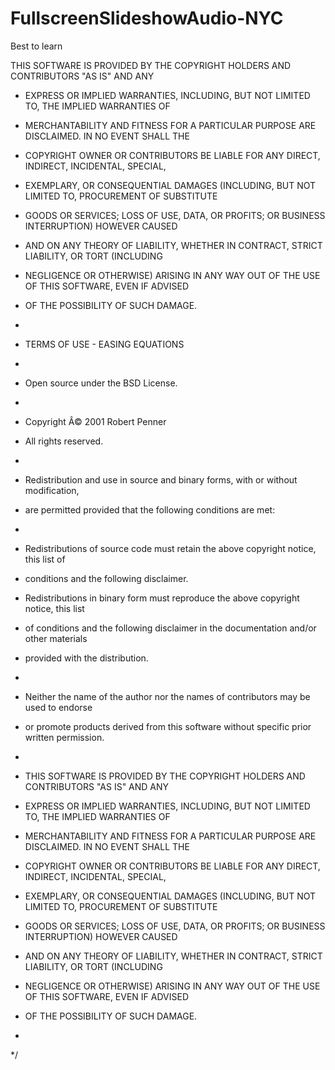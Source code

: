 # FullscreenSlideshowAudio-NYC
Best to learn 

 THIS SOFTWARE IS PROVIDED BY THE COPYRIGHT HOLDERS AND CONTRIBUTORS "AS IS" AND ANY 
 * EXPRESS OR IMPLIED WARRANTIES, INCLUDING, BUT NOT LIMITED TO, THE IMPLIED WARRANTIES OF
 * MERCHANTABILITY AND FITNESS FOR A PARTICULAR PURPOSE ARE DISCLAIMED. IN NO EVENT SHALL THE
 *  COPYRIGHT OWNER OR CONTRIBUTORS BE LIABLE FOR ANY DIRECT, INDIRECT, INCIDENTAL, SPECIAL,
 *  EXEMPLARY, OR CONSEQUENTIAL DAMAGES (INCLUDING, BUT NOT LIMITED TO, PROCUREMENT OF SUBSTITUTE
 *  GOODS OR SERVICES; LOSS OF USE, DATA, OR PROFITS; OR BUSINESS INTERRUPTION) HOWEVER CAUSED 
 * AND ON ANY THEORY OF LIABILITY, WHETHER IN CONTRACT, STRICT LIABILITY, OR TORT (INCLUDING
 *  NEGLIGENCE OR OTHERWISE) ARISING IN ANY WAY OUT OF THE USE OF THIS SOFTWARE, EVEN IF ADVISED 
 * OF THE POSSIBILITY OF SUCH DAMAGE. 
 *




 * TERMS OF USE - EASING EQUATIONS
 * 
 * Open source under the BSD License. 
 * 
 * Copyright Â© 2001 Robert Penner
 * All rights reserved.
 * 
 * Redistribution and use in source and binary forms, with or without modification, 
 * are permitted provided that the following conditions are met:
 * 
 * Redistributions of source code must retain the above copyright notice, this list of 
 * conditions and the following disclaimer.
 * Redistributions in binary form must reproduce the above copyright notice, this list 
 * of conditions and the following disclaimer in the documentation and/or other materials 
 * provided with the distribution.
 * 
 * Neither the name of the author nor the names of contributors may be used to endorse 
 * or promote products derived from this software without specific prior written permission.
 * 
 * THIS SOFTWARE IS PROVIDED BY THE COPYRIGHT HOLDERS AND CONTRIBUTORS "AS IS" AND ANY 
 * EXPRESS OR IMPLIED WARRANTIES, INCLUDING, BUT NOT LIMITED TO, THE IMPLIED WARRANTIES OF
 * MERCHANTABILITY AND FITNESS FOR A PARTICULAR PURPOSE ARE DISCLAIMED. IN NO EVENT SHALL THE
 *  COPYRIGHT OWNER OR CONTRIBUTORS BE LIABLE FOR ANY DIRECT, INDIRECT, INCIDENTAL, SPECIAL,
 *  EXEMPLARY, OR CONSEQUENTIAL DAMAGES (INCLUDING, BUT NOT LIMITED TO, PROCUREMENT OF SUBSTITUTE
 *  GOODS OR SERVICES; LOSS OF USE, DATA, OR PROFITS; OR BUSINESS INTERRUPTION) HOWEVER CAUSED 
 * AND ON ANY THEORY OF LIABILITY, WHETHER IN CONTRACT, STRICT LIABILITY, OR TORT (INCLUDING
 *  NEGLIGENCE OR OTHERWISE) ARISING IN ANY WAY OUT OF THE USE OF THIS SOFTWARE, EVEN IF ADVISED 
 * OF THE POSSIBILITY OF SUCH DAMAGE. 
 *
 */
